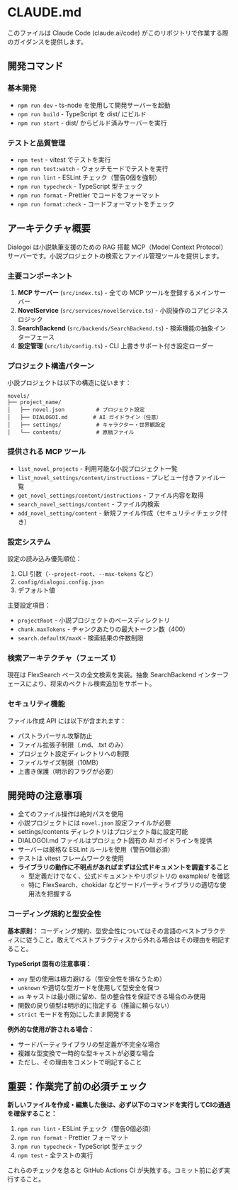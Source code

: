 # CLAUDE.md

このファイルは Claude Code (claude.ai/code) がこのリポジトリで作業する際のガイダンスを提供します。

## 開発コマンド

### 基本開発

- `npm run dev` - ts-node を使用して開発サーバーを起動
- `npm run build` - TypeScript を dist/ にビルド
- `npm run start` - dist/ からビルド済みサーバーを実行

### テストと品質管理

- `npm test` - vitest でテストを実行
- `npm run test:watch` - ウォッチモードでテストを実行
- `npm run lint` - ESLint チェック（警告0個を強制）
- `npm run typecheck` - TypeScript 型チェック
- `npm run format` - Prettier でコードをフォーマット
- `npm run format:check` - コードフォーマットをチェック

## アーキテクチャ概要

Dialogoi は小説執筆支援のための RAG 搭載 MCP（Model Context Protocol）サーバーです。小説プロジェクトの検索とファイル管理ツールを提供します。

### 主要コンポーネント

1. **MCP サーバー** (`src/index.ts`) - 全ての MCP ツールを登録するメインサーバー
2. **NovelService** (`src/services/novelService.ts`) - 小説操作のコアビジネスロジック
3. **SearchBackend** (`src/backends/SearchBackend.ts`) - 検索機能の抽象インターフェース
4. **設定管理** (`src/lib/config.ts`) - CLI 上書きサポート付き設定ローダー

### プロジェクト構造パターン

小説プロジェクトは以下の構造に従います：

```
novels/
├── project_name/
│   ├── novel.json          # プロジェクト設定
│   ├── DIALOGOI.md        # AI ガイドライン（任意）
│   ├── settings/           # キャラクター・世界観設定
│   └── contents/           # 原稿ファイル
```

### 提供される MCP ツール

- `list_novel_projects` - 利用可能な小説プロジェクト一覧
- `list_novel_settings/content/instructions` - プレビュー付きファイル一覧
- `get_novel_settings/content/instructions` - ファイル内容を取得
- `search_novel_settings/content` - ファイル内検索
- `add_novel_setting/content` - 新規ファイル作成（セキュリティチェック付き）

### 設定システム

設定の読み込み優先順位：

1. CLI 引数（`--project-root`、`--max-tokens` など）
2. `config/dialogoi.config.json`
3. デフォルト値

主要設定項目：

- `projectRoot` - 小説プロジェクトのベースディレクトリ
- `chunk.maxTokens` - チャンクあたりの最大トークン数（400）
- `search.defaultK/maxK` - 検索結果の件数制限

### 検索アーキテクチャ（フェーズ 1）

現在は FlexSearch ベースの全文検索を実装。抽象 SearchBackend インターフェースにより、将来のベクトル検索追加をサポート。

### セキュリティ機能

ファイル作成 API には以下が含まれます：

- パストラバーサル攻撃防止
- ファイル拡張子制限（.md、.txt のみ）
- プロジェクト設定ディレクトリへの制限
- ファイルサイズ制限（10MB）
- 上書き保護（明示的フラグが必要）

## 開発時の注意事項

- 全てのファイル操作は絶対パスを使用
- 小説プロジェクトには `novel.json` 設定ファイルが必要
- settings/contents ディレクトリはプロジェクト毎に設定可能
- DIALOGOI.md ファイルはプロジェクト固有の AI ガイドラインを提供
- サーバーは厳格な ESLint ルールを使用（警告0個必須）
- テストは vitest フレームワークを使用
- **ライブラリの動作に不明点があればまずは公式ドキュメントを調査すること**
  - 型定義だけでなく、公式ドキュメントやリポジトリの examples/ を確認
  - 特に FlexSearch、chokidar などサードパーティライブラリの適切な使用法を把握する

### コーディング規約と型安全性

**基本原則：** コーディング規約、型安全性についてはその言語のベストプラクティスに従うこと。敢えてベストプラクティスから外れる場合はその理由を明記すること。

**TypeScript 固有の注意事項：**

- `any` 型の使用は極力避ける（型安全性を損なうため）
- `unknown` や適切な型ガードを使用して型安全を保つ
- `as` キャストは最小限に留め、型の整合性を保証できる場合のみ使用
- 関数の戻り値型は明示的に指定する（推論に頼らない）
- `strict` モードを有効にしたまま開発する

**例外的な使用が許される場合：**

- サードパーティライブラリの型定義が不完全な場合
- 複雑な型変換で一時的な型キャストが必要な場合
- ただし、その理由をコメントで明記すること

## **重要：作業完了前の必須チェック**

**新しいファイルを作成・編集した後は、必ず以下のコマンドを実行してCIの通過を確保すること：**

1. `npm run lint` - ESLint チェック（警告0個必須）
2. `npm run format` - Prettier フォーマット
3. `npm run typecheck` - TypeScript 型チェック
4. `npm test` - 全テストの実行

これらのチェックを怠ると GitHub Actions CI が失敗する。コミット前に必ず実行すること。
